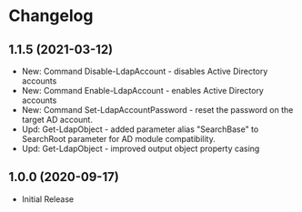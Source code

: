 ﻿# Changelog

## 1.1.5 (2021-03-12)

+ New: Command Disable-LdapAccount - disables Active Directory accounts
+ New: Command Enable-LdapAccount - enables Active Directory accounts
+ New: Command Set-LdapAccountPassword - reset the password on the target AD account.
+ Upd: Get-LdapObject - added parameter alias "SearchBase" to SearchRoot parameter for AD module compatibility.
+ Upd: Get-LdapObject - improved output object property casing

## 1.0.0 (2020-09-17)

+ Initial Release
